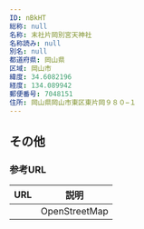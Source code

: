 ```yaml
---
ID: nBkHT
総称: null
名称: 末社片岡別宮天神社
名称読み: null
別名: null
都道府県: 岡山県
区域: 岡山市
緯度: 34.6082196
経度: 134.089942
郵便番号: 7048151
住所: 岡山県岡山市東区東片岡９８０−１
---
```


## その他

### 参考URL

| URL | 説明          |
| --- | ------------- |
|     | OpenStreetMap |
